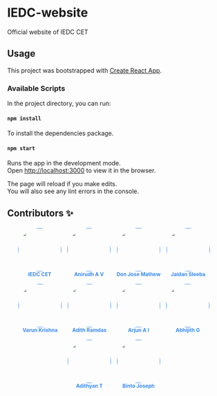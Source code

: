 # IEDC-website

Official website of IEDC CET

## Usage

This project was bootstrapped with [Create React App](https://github.com/facebook/create-react-app).

### Available Scripts

In the project directory, you can run:

#### `npm install`

To install the dependencies package.

#### `npm start`

Runs the app in the development mode.<br>
Open [http://localhost:3000](http://localhost:3000) to view it in the browser.

The page will reload if you make edits.<br>
You will also see any lint errors in the console.

## Contributors ✨

<meta name="viewport" content="width=device-width, initial-scale=1">
<link rel="stylesheet" href="github-markdown.css">

<style>
  .contributor {
    display: inline-block;
    margin: 0 10px 10px 0;
    text-align: center;
  }
  .contributor img {
    border-radius: 50%;
    width: 100px;
    height: 100px;
  }
  .contributor a {
    display: block;
    margin-top: 5px;
    font-size: 14px;
    color: #398af2;
    text-decoration: none;
  }
</style>

<div align="center" id="identifier" class="contributions" >
<div class="contributor">
    <a href="" target="_blank">
        <img src="https://avatars1.githubusercontent.com/u/43892590?s=460&v=4" width="100px;" alt=""/><br />
        <sub><b>IEDC CET</b></sub>
    </a>
</div>
<div class="contributor">
    <a href="" target="_blank">
        <img src="https://avatars1.githubusercontent.com/u/43892590?s=460&v=4" width="100px;" alt=""/><br />
        <sub><b>Anirudh A V</b></sub>
    </a>
</div>
<div class="contributor">
    <a href="" target="_blank">
        <img src="https://avatars1.githubusercontent.com/u/43892590?s=460&v=4" width="100px;" alt=""/><br />
        <sub><b>Don Jose Mathew</b></sub>
    </a>
</div>
<div class="contributor">
    <a href="" target="_blank">
        <img src="https://avatars1.githubusercontent.com/u/43892590?s=460&v=4" width="100px;" alt=""/><br />
        <sub><b>Jaidan Sleeba</b></sub>
    </a>
</div>
<div class="contributor">
    <a href="" target="_blank">
        <img src="https://avatars1.githubusercontent.com/u/43892590?s=460&v=4" width="100px;" alt=""/><br />
        <sub><b>Varun Krishna</b></sub>
    </a>
</div>
<div class="contributor">
    <a href="" target="_blank">
        <img src="https://avatars1.githubusercontent.com/u/43892590?s=460&v=4" width="100px;" alt=""/><br />
        <sub><b>Adith Ramdas</b></sub>
    </a>
</div>
<div class="contributor">
    <a href="" target="_blank">
        <img src="https://avatars1.githubusercontent.com/u/43892590?s=460&v=4" width="100px;" alt=""/><br />
        <sub><b>Arjun A I</b></sub>
    </a>
</div>
<div class="contributor">
    <a href="" target="_blank">
        <img src="https://avatars1.githubusercontent.com/u/43892590?s=460&v=4" width="100px;" alt=""/><br />
        <sub><b>Abhijith G</b></sub>
    </a>
</div>
<div class="contributor">
    <a href="" target="_blank">
        <img src="https://avatars1.githubusercontent.com/u/43892590?s=460&v=4" width="100px;" alt=""/><br />
        <sub><b>Adithyan T</b></sub>
    </a>
</div>
<div class="contributor">
    <a href="" target="_blank">
        <img src="https://avatars1.githubusercontent.com/u/43892590?s=460&v=4" width="100px;" alt=""/><br />
        <sub><b>Binto Joseph</b></sub>
    </a>
</div>
</div>
